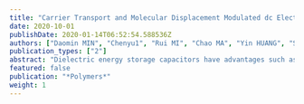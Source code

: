```yaml
---
title: "Carrier Transport and Molecular Displacement Modulated dc Electrical Breakdown of Polypropylene Nanocomposites"
date: 2020-10-01
publishDate: 2020-01-14T06:52:54.588536Z
authors: ["Daomin MIN", "Chenyu1", "Rui MI", "Chao MA", "Yin HUANG", "Shengtao LI", "Qingzhou WU", "Zhaoliang Xing"]
publication_types: ["2"]
abstract: "Dielectric energy storage capacitors have advantages such as ultra-high power density, extremely fast charge and discharge speed, long service lifespan and are significant for pulsed power system, smart power grid, and power electronics. Polypropylene (PP) is one of the most widely used dielectric materials for dielectric energy storage capacitors. It is of interest to investigate how to improve its electrical breakdown strength by nanodoping and the influencing mechanism of nano doping on the electrical breakdown properties of polymer nanocomposites. PP/Al2O3 nanocomposite dielectric materials with various weight fraction of nanoparticles are fabricated by melt-blending and hot-pressing methods. Thermally stimulated current, surface potential decay, and dc electrical breakdown experiments show that deep trap properties and associated molecular chain motion are changed by incorporating nanofillers into polymer matrix, resulting in the variations in conductivity and dc electrical breakdown field of nanocomposite dielectrics. Then, a charge transport and molecular displacement modulated electrical breakdown model is utilized to simulate the dc electrical breakdown behavior. It is found that isolated interfacial regions formed in nanocomposite dielectrics at relatively low loadings reduce the effective carrier mobility and strengthen the interaction between molecular chains, hindering the transport of charges and the displacement of molecular chains with occupied deep traps. Accordingly, the electrical breakdown strength is enhanced at relatively low loadings. Interfacial regions may overlap in nanocomposite dielectrics at relatively high loadings so that the effective carrier mobility decreases and the interaction between molecular chains may be weakened. Consequently, the molecular motion is accelerated by electric force, leading to the decrease in electrical breakdown strength. The experiments and simulations reveal that the influence of nanodoping on dc electrical breakdown properties may origin from the changes in the charge transport and molecular displacement characteristics caused by interfacial regions in nanocomposite dielectrics."
featured: false
publication: "*Polymers*"
weight: 1
---
```


